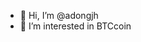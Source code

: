 - 👋 Hi, I’m @adongjh
- 👀 I’m interested in BTCcoin
<!---
oliviner/oliviner is a ✨ special ✨ repository because its `README.md` (this file) appears on your GitHub profile.
You can click the Preview link to take a look at your changes.
--->
